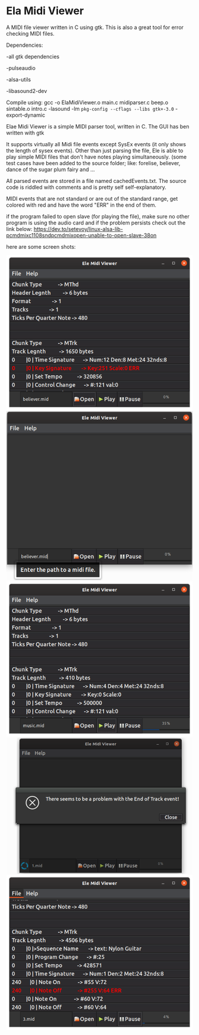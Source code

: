 # Ela Midi Viewer

A MIDI file viewer written in C using gtk.
This is also a great tool for error checking MIDI files.

Dependencies:

  -all gtk dependencies
  
  -pulseaudio
  
  -alsa-utils
  
  -libasound2-dev
  
  Compile using:
  gcc -o ElaMidiViewer.o main.c midiparser.c beep.o sintable.o intro.c -lasound -lm `pkg-config --cflags --libs gtk+-3.0` -export-dynamic
  
  Elae Midi Viewer is a simple MIDI parser tool, written in C. The GUI has ben written with gtk
  
  It supports virtually all Midi file events except SysEx events (it only shows the length of sysex events).
  Other than just parsing the file, Ele is able to play simple MIDI files that don't have notes playing simultaneously. (some test cases have been added to the source folder; like: forelise, believer, dance of the sugar plum fairy and ...
  
  All parsed events are stored in a file named cachedEvents.txt. The source code is riddled with comments and is pretty self self-explanatory.
  
  MIDI events that are not standard or are out of the standard range, get colored with red and have the word "ERR" in the end of them.
  
  if the program failed to open slave (for playing the file), make sure no other program is using the audio card and if the problem persists check out the link below:
  https://dev.to/setevoy/linux-alsa-lib-pcmdmixc1108sndpcmdmixopen-unable-to-open-slave-38on
  
  here are some screen shots:
  
 ![Alt text](/screenshots/2.png?raw=true "Error checking features")
![Alt text](/screenshots/1.png?raw=true "Main Window")
![Alt text](/screenshots/3.png?raw=true "Progress Bar")
![Alt text](/screenshots/4.png?raw=true "Error checking features")
![Alt text](/screenshots/5.png?raw=true "Error checking features")


